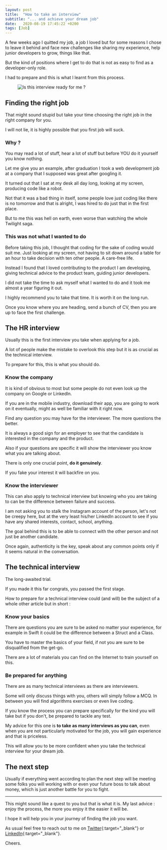 ```yaml
---
layout: post
title:  "How to take an interview"
subtitle: "... and achieve your dream job"
date:   2020-08-19 17:45:22 +0200
tags: [Job]
--- 
```


A few weeks ago I quitted my job, a job I loved but for some reasons I chose to leave it behind and face new challenges like sharing my experience, help junior developers to grow, things like that.

But the kind of positions where I get to do that is not as easy to find as a developer-only role.

I had to prepare and this is what I learnt from this process.

<p>
    <figure>
        <img src="{{site.url}}/assets/img/interview.jpg" alt="Is this interview ready for me ?"/>
    </figure>
</p>

## Finding the right job

That might sound stupid but take your time choosing the right job in the right company for you. 

I will not lie, it is highly possible that you first job will suck.

### Why ?

You may read a lot of stuff, hear a lot of stuff but before YOU do it yourself you know nothing.

Let me give you an example, after graduation I took a web development job at a company that I supposed was great after googling it. 

It turned out that I sat at my desk all day long, looking at my screen, producing code like a robot.

Not that it was a bad thing in itself, some people love just coding like there is no tomorrow and that is alright, I was hired to do just that in the first place.

But to me this was hell on earth, even worse than watching the whole Twilight saga.

### This was not what I wanted to do

Before taking this job, I thought that coding for the sake of coding would suit me. Just looking at my screen, not having to sit down around a table for an hour to take decision with ten other people. A care-free life.

Instead I found that I loved contributing to the product I am developing, giving technical advice to the product team, guiding junior developers.

I did not take the time to ask myself what I wanted to do and it took me almost a year figuring it out.

I highly recommend you to take that time. It is worth it on the long run.

Once you know where you are heading, send a bunch of CV, then you are up to face the first challenge.

## The HR interview

Usually this is the first interview you take when applying for a job. 

A lot of people make the mistake to overlook this step but it is as crucial as the technical interview.

To prepare for this, this is what you should do.

### Know the company

It is kind of obvious to most but some people do not even look up the company on Google or LinkedIn.

If you are in the mobile industry, download their app, you are going to work on it eventually, might as well be familiar with it right now.

Find any question you may have for the interviewer. The more questions the better.

It is always a good sign for an employer to see that the candidate is interested in the company and the product.

Also if your questions are specific it will show the interviewer you know what you are talking about.

There is only one crucial point, __do it genuinely__. 

If you fake your interest it will backfire on you.

### Know the interviewer

This can also apply to technical interview but knowing who you are taking to can be the difference between failure and success.

I am not asking you to stalk the Instagram account of the person, let's not be creepy here, but at the very least his/her LinkedIn account to see if you have any shared interests, contact, school, anything.

The goal behind this is to be able to connect with the other person and not just be another candidate.

Once again, authenticity is the key, speak about any common points only if it seems natural in the conversation.

## The technical interview

The long-awaited trial.

If you made it this far congrats, you passed the first stage.

How to prepare for a technical interview could (and will) be the subject of a whole other article but in short :

### Know your basics

There are questions you are sure to be asked no matter your experience, for example in Swift it could be the difference between a Struct and a Class.

You have to master the basics of your field, if not you are sure to be disqualified from the get-go.

There are a lot of materials you can find on the Internet to train yourself on this.

### Be prepared for anything

There are as many technical interviews as there are interviewers.

Some will only discuss things with you, others will simply follow a MCQ. In between you will find algorithms exercises or even live coding.

If you know the process you can prepare specifically for the kind you will take but if you don't, be prepared to tackle any test.

My advice for this one is __to take as many interviews as you can__, even when you are not particularly motivated for the job, you will gain experience and that is priceless.

This will allow you to be more confident when you take the technical interview for your dream job.

## The next step

Usually if everything went according to plan the next step will be meeting some folks you will working with or even your future boss to talk about money, which is just another battle for you to fight.

- - -

This might sound like a quest to you but that is what it is. My last advice : enjoy the process, the more you enjoy it the easier it will be.

I hope it will help you in your journey of finding the job you want.

As usual feel free to reach out to me on [Twitter](https://twitter.com/YoanSmit){:target="_blank"} or [LinkedIn](https://www.linkedin.com/in/yoan-smit/){:target="_blank"}.

Cheers.
